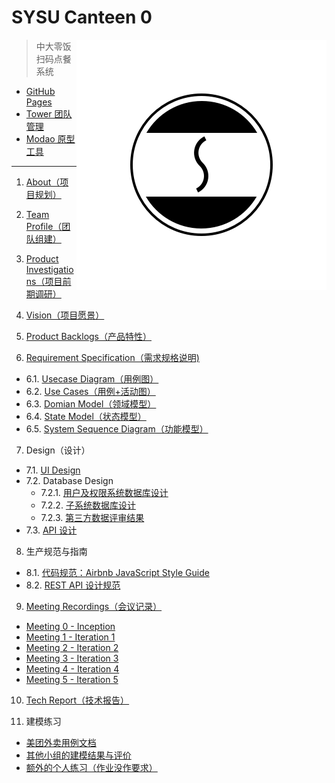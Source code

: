 # SYSU Canteen 0

<img src='assets/logo.png' align='right' style=' width:400px;height:400px'/>

> 中大零饭扫码点餐系统

+ [GitHub Pages](https://dtosaad.github.io)
+ [Tower 团队管理](https://tower.im/projects/8d7d7a72725242b3beb1609174e058ba/)
+ [Modao 原型工具](https://modao.cc/app/YiH5dTdxFF3JzQAkRsSjOWMHPRmoodZ)

---

1. [About（项目规划）](https://github.com/dtosaad/documents/blob/master/about.md)

2. [Team Profile（团队组建）](https://github.com/dtosaad/documents/blob/master/team_profile.md)

3. [Product Investigations（项目前期调研）](https://github.com/dtosaad/documents/blob/master/product_investigations.md)

4. [Vision（项目愿景）](https://github.com/dtosaad/documents/blob/master/about.md#vision)

5. [Product Backlogs（产品特性）](https://github.com/dtosaad/documents/blob/master/about.md#backlogs)

6. [Requirement Specification（需求规格说明)](https://github.com/dtosaad/documents/blob/master/product_requirements.md)
  + 6.1. [Usecase Diagram（用例图）](https://github.com/dtosaad/documents/blob/master/assets/use_cases.png)
  + 6.2. [Use Cases（用例+活动图）](https://github.com/dtosaad/documents/blob/master/assets/use_cases.png)
  + 6.3. [Domian Model（领域模型）](https://github.com/dtosaad/documents/blob/master/assets/domain_model.png)
  + 6.4. [State Model（状态模型）](https://github.com/dtosaad/documents/blob/master/assets/state_model.png)
  + 6.5. [System Sequence Diagram（功能模型）](https://github.com/dtosaad/documents/blob/master/system_sequence_diagram.md)

7. Design（设计）
  + 7.1. [UI Design](https://github.com/dtosaad/documents/tree/master/assets/ui)
  + 7.2. Database Design
    + 7.2.1. [用户及权限系统数据库设计](https://github.com/dtosaad/documents/blob/master/assets/database_design.png)
    + 7.2.2. [子系统数据库设计](https://github.com/dtosaad/documents/blob/master/assets/database_design.png)
    + 7.2.3. [第三方数据评审结果](https://github.com/dtosaad/documents/issues)
  + 7.3. [API 设计](https://github.com/dtosaad/documents/blob/master/API.md)

8. 生产规范与指南
  + 8.1. [代码规范：Airbnb JavaScript Style Guide](https://github.com/airbnb/javascript)
  + 8.2. [REST API 设计规范](https://en.wikipedia.org/wiki/Representational_state_transfer)

9. [Meeting Recordings（会议记录）](https://github.com/dtosaad/documents/blob/master/meeting_recordings.md)
  + [Meeting 0 - Inception](https://github.com/dtosaad/documents/blob/master/meeting_recordings.md#metting-0---inception)
  + [Meeting 1 - Iteration 1](https://github.com/dtosaad/documents/blob/master/meeting_recordings.md#metting-1---iteration-1)
  + [Meeting 2 - Iteration 2](https://github.com/dtosaad/documents/blob/master/meeting_recordings.md#metting-2---iteration-2)
  + [Meeting 3 - Iteration 3](https://github.com/dtosaad/documents/blob/master/meeting_recordings.md#metting-3---iteration-3)
  + [Meeting 4 - Iteration 4](https://github.com/dtosaad/documents/blob/master/meeting_recordings.md#metting-4---iteration-4)
  + [Meeting 5 - Iteration 5](https://github.com/dtosaad/documents/blob/master/meeting_recordings.md#metting-5---iteration-5)

10. [Tech Report（技术报告）](https://github.com/dtosaad/documents/blob/master/tech_report.md)

11. 建模练习
  + [美团外卖用例文档](https://github.com/dtosaad/documents/blob/master/modeling_exercises/meituanwaimai.md)
  + [其他小组的建模结果与评价](modeling_exercises/reviews.md)
  + [额外的个人练习（作业没作要求）](https://github.com/dtosaad/documents/blob/master/modeling_exercises/addition.md)
